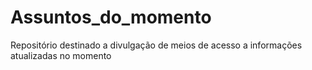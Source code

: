 # Assuntos_do_momento
Repositório destinado a divulgação de meios de acesso a informações atualizadas no momento
